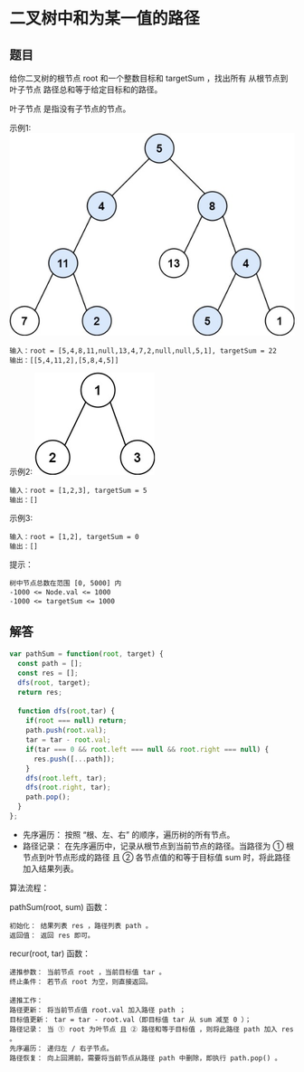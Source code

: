 # 二叉树中和为某一值的路径

## 题目

给你二叉树的根节点 root 和一个整数目标和 targetSum ，找出所有 从根节点到叶子节点 路径总和等于给定目标和的路径。

叶子节点 是指没有子节点的节点。

示例1:
<img src='img/60-1.jpeg' />
```
输入：root = [5,4,8,11,null,13,4,7,2,null,null,5,1], targetSum = 22
输出：[[5,4,11,2],[5,8,4,5]]
```

示例2:
<img src='img/60-2.jpeg' />
```
输入：root = [1,2,3], targetSum = 5
输出：[]
```

示例3:
```
输入：root = [1,2], targetSum = 0
输出：[]
```

提示：
```
树中节点总数在范围 [0, 5000] 内
-1000 <= Node.val <= 1000
-1000 <= targetSum <= 1000
```

## 解答
```js
var pathSum = function(root, target) {
  const path = [];
  const res = [];
  dfs(root, target);
  return res;

  function dfs(root,tar) {
    if(root === null) return;
    path.push(root.val);
    tar = tar - root.val;
    if(tar === 0 && root.left === null && root.right === null) {
      res.push([...path]);
    }
    dfs(root.left, tar);
    dfs(root.right, tar);
    path.pop();
  }
};
```

* 先序遍历： 按照 “根、左、右” 的顺序，遍历树的所有节点。
* 路径记录： 在先序遍历中，记录从根节点到当前节点的路径。当路径为 ① 根节点到叶节点形成的路径 且 ② 各节点值的和等于目标值 sum 时，将此路径加入结果列表。

算法流程：

pathSum(root, sum) 函数：
```
初始化： 结果列表 res ，路径列表 path 。
返回值： 返回 res 即可。
```
recur(root, tar) 函数：
```
递推参数： 当前节点 root ，当前目标值 tar 。
终止条件： 若节点 root 为空，则直接返回。

递推工作：
路径更新： 将当前节点值 root.val 加入路径 path ；
目标值更新： tar = tar - root.val（即目标值 tar 从 sum 减至 0 ）；
路径记录： 当 ① root 为叶节点 且 ② 路径和等于目标值 ，则将此路径 path 加入 res 。
先序遍历： 递归左 / 右子节点。
路径恢复： 向上回溯前，需要将当前节点从路径 path 中删除，即执行 path.pop() 。
```